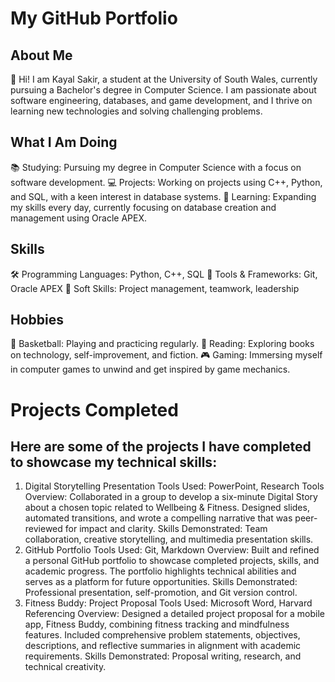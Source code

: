 # My GitHub Portfolio
## About Me
👋 Hi! I am Kayal Sakir, a student at the University of South Wales, currently pursuing a Bachelor's degree in Computer Science. I am passionate about software engineering, databases, and game development, and I thrive on learning new technologies and solving challenging problems.

## What I Am Doing
📚 Studying: Pursuing my degree in Computer Science with a focus on software development.
💻 Projects: Working on projects using C++, Python, and SQL, with a keen interest in database systems.
🌱 Learning: Expanding my skills every day, currently focusing on database creation and management using Oracle APEX.

## Skills
🛠 Programming Languages: Python, C++, SQL
🔧 Tools & Frameworks: Git, Oracle APEX
🌟 Soft Skills: Project management, teamwork, leadership

## Hobbies
🏀 Basketball: Playing and practicing regularly.
📖 Reading: Exploring books on technology, self-improvement, and fiction.
🎮 Gaming: Immersing myself in computer games to unwind and get inspired by game mechanics.

# Projects Completed
## Here are some of the projects I have completed to showcase my technical skills:

1. Digital Storytelling Presentation
Tools Used: PowerPoint, Research Tools
Overview: Collaborated in a group to develop a six-minute Digital Story about a chosen topic related to Wellbeing & Fitness. Designed slides, automated transitions, and wrote a compelling narrative that was peer-reviewed for impact and clarity.
Skills Demonstrated: Team collaboration, creative storytelling, and multimedia presentation skills.
2. GitHub Portfolio
Tools Used: Git, Markdown
Overview: Built and refined a personal GitHub portfolio to showcase completed projects, skills, and academic progress. The portfolio highlights technical abilities and serves as a platform for future opportunities.
Skills Demonstrated: Professional presentation, self-promotion, and Git version control.
3. Fitness Buddy: Project Proposal
Tools Used: Microsoft Word, Harvard Referencing
Overview: Designed a detailed project proposal for a mobile app, Fitness Buddy, combining fitness tracking and mindfulness features. Included comprehensive problem statements, objectives, descriptions, and reflective summaries in alignment with academic requirements.
Skills Demonstrated: Proposal writing, research, and technical creativity.
